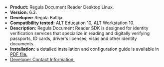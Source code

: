 * **Product:** Regula Document Reader Desktop Linux.
* **Version:** 6.3.
* **Developer:** Regula Baltija.
* **Compatibility tested:** ALT Education 10, ALT Workstation 10.
* **Description:**
Regula Document Reader SDK is designed for identity verification services that specialize in reading and digitally verifying passports, ID cards, driver's licenses, visas and other identity documents.
* **Installation:**
a detailed installation and configuration guide is available in [PDF file.](https://www.basealt.ru/fileadmin/user_upload/compatibility/instr/5337289e37e884e71a41ca43b1358399.pdf)
* [Developer Contact Information.](https://regulaforensics.com/products/document-reader-sdk/)


